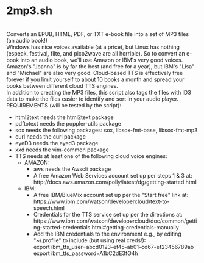 <h1>2mp3.sh</h1>
<br />Converts an EPUB, HTML, PDF, or TXT e-book file into a set of MP3 files (an audio book!)
<br />Windows has nice voices available (at a price), but Linux has nothing (espeak, festival, flite, and pico2wave are all horrible). So to convert an e-book into an audio book, we'll use Amazon or IBM's very good voices. Amazon's "Joanna" is by far the best (and free for a year), but IBM's "Lisa" and "Michael" are also very good. Cloud-based TTS is effectively free forever if you limit yourself to about 10 books a month and spread your books between different cloud TTS engines.
<br />In addition to creating the MP3 files, this script also tags the files with ID3 data to make the files easier to identify and sort in your audio player.
<br />REQUIREMENTS (will be tested by the script):
<ul>
<li>html2text needs the html2text package
<li>pdftotext needs the poppler-utils package
<li>sox needs the following packages: sox, libsox-fmt-base, libsox-fmt-mp3
<li>curl needs the curl package
<li>eyeD3 needs the eyed3 package
<li>xxd needs the vim-common package
<li>TTS needs at least one of the following cloud voice engines:
	<ul>
	<li>AMAZON:
		<ul>
		<li>aws needs the Awscli package 
		<li>A free Amazon Web Services account set up per steps 1 & 3 at: 
		<br />http://docs.aws.amazon.com/polly/latest/dg/getting-started.html
		</ul>
	<li>IBM:
		<ul>
		<li>A free IBM/BlueMix account set up per the "Start free" link at:
		<br />https://www.ibm.com/watson/developercloud/text-to-speech.html
		<li>Credentials for the TTS service set up per the directions at:
		<br />https://www.ibm.com/watson/developercloud/doc/common/getting-started-credentials.html#getting-credentials-manually
		<li>Add the IBM credentials to the environment e.g., by editing "~/.profile" to include (but using real creds!):
		<br />export ibm_tts_user=abcd0123-ef45-ab01-cd67-ef23456789ab
		<br />export ibm_tts_password=A1bC2dE3fG4h
		</ul>
	</ul>
</ul>
